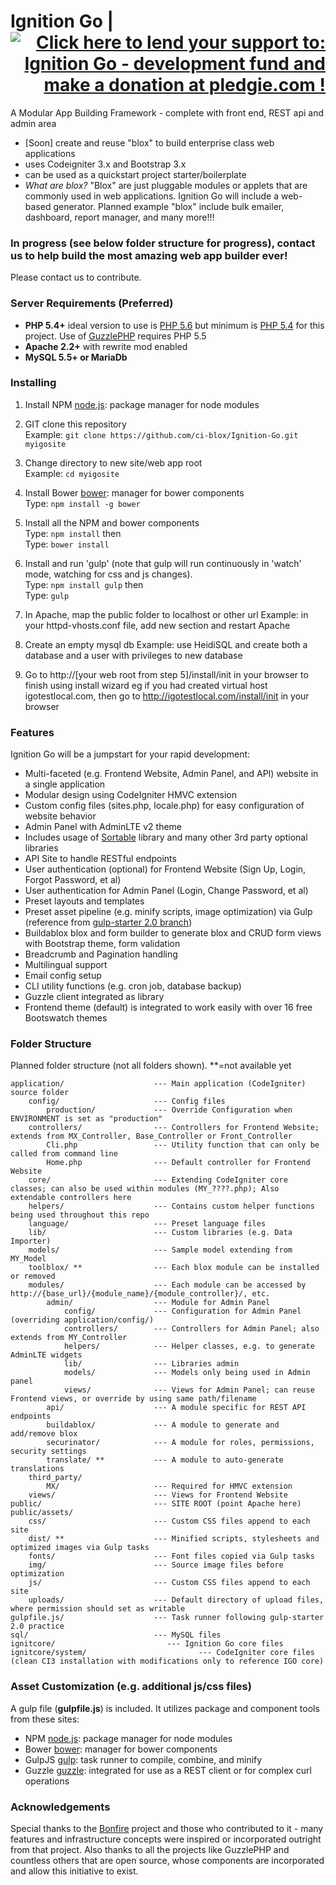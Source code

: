 # Ignition Go     | <a style="text-align:right" href='https://pledgie.com/campaigns/30957'><img alt='Click here to lend your support to: Ignition Go - development fund and make a donation at pledgie.com !' src='https://pledgie.com/campaigns/30957.png?skin_name=chrome' border='0' ></a>
A Modular App Building Framework - complete with front end, REST api and admin area
- [Soon] create and reuse "blox" to build enterprise class web applications
- uses Codeigniter 3.x and Bootstrap 3.x
- can be used as a quickstart project starter/boilerplate
- *What are blox?* "Blox" are just pluggable modules or applets that are commonly used in web applications. Ignition Go will include a web-based generator. Planned example "blox" include bulk emailer, dashboard, report manager, and many more!!!  

### In progress (see below folder structure for progress), contact us to help build the most amazing web app builder ever!  
Please contact us to contribute.

### Server Requirements (Preferred)

* **PHP 5.4+** ideal version to use is [PHP 5.6](http://php.net/manual/en/migration56.new-features.php) but minimum is [PHP 5.4](http://php.net/manual/en/migration54.new-features.php) for this project. Use of [GuzzlePHP](http://guzzlephp.com) requires PHP 5.5
* **Apache 2.2+** with rewrite mod enabled
* **MySQL 5.5+ or MariaDb**

### Installing
1. Install NPM [node.js](http://nodejs.org/): package manager for node modules

2. GIT clone this repository<br>
Example: ```git clone https://github.com/ci-blox/Ignition-Go.git myigosite```

3. Change directory to new site/web app root<br>
Example: ```cd myigosite```

4. Install Bower [bower](http://bower.io/): manager for bower components<br>
Type: ```npm install -g bower```

5. Install all the NPM and bower components<br>
Type: ```npm install``` then<br>
Type: ```bower install```

6. Install and run 'gulp' (note that gulp will run continuously in 'watch' mode, watching for css and js changes).<br>
Type: ```npm install gulp``` then<br>
Type: ```gulp```

7. In Apache, map the public folder to localhost or other url
Example: in your httpd-vhosts.conf file, add new <VirtualHost> section and restart Apache

8. Create an empty mysql db
Example: use HeidiSQL and create both a database and a user with privileges to new database 

9. Go to http://[your web root from step 5]/install/init in your browser to finish using install wizard 
eg if you had created virtual host igotestlocal.com, then go to http://igotestlocal.com/install/init in your browser

### Features

Ignition Go will be a jumpstart for your rapid development:
* Multi-faceted (e.g. Frontend Website, Admin Panel, and API) website in a single application
* Modular design using CodeIgniter HMVC extension
* Custom config files (sites.php, locale.php) for easy configuration of website behavior
* Admin Panel with AdminLTE v2 theme
* Includes usage of [Sortable](http://rubaxa.github.io/Sortable/) library and many other 3rd party optional libraries
* API Site to handle RESTful endpoints
* User authentication (optional) for Frontend Website (Sign Up, Login, Forgot Password, et al)
* User authentication for Admin Panel (Login, Change Password, et al)
* Preset layouts and templates
* Preset asset pipeline (e.g. minify scripts, image optimization) via Gulp (reference from [gulp-starter 2.0 branch](https://github.com/greypants/gulp-starter/tree/2.0))
* Buildablox blox and form builder to generate blox and CRUD form views with Bootstrap theme, form validation
* Breadcrumb and Pagination handling
* Multilingual support
* Email config setup
* CLI utility functions (e.g. cron job, database backup)
* Guzzle client integrated as library
* Frontend theme (default) is integrated to work easily with over 16 free Bootswatch themes


### Folder Structure

Planned folder structure (not all folders shown). **=not available yet

```
application/                    --- Main application (CodeIgniter) source folder
    config/                     --- Config files
        production/             --- Override Configuration when ENVIRONMENT is set as "production"
    controllers/                --- Controllers for Frontend Website; extends from MX_Controller, Base_Controller or Front_Controller
        Cli.php                 --- Utility function that can only be called from command line
        Home.php                --- Default controller for Frontend Website        
    core/                       --- Extending CodeIgniter core classes; can also be used within modules (MY_????.php); Also extendable controllers here
    helpers/                    --- Contains custom helper functions being used throughout this repo
    language/                   --- Preset language files
    lib/                        --- Custom libraries (e.g. Data Importer)
    models/                     --- Sample model extending from MY_Model
    toolblox/ **                --- Each blox module can be installed or removed
    modules/                    --- Each module can be accessed by http://{base_url}/{module_name}/{module_controller}/, etc.
        admin/                  --- Module for Admin Panel
            config/             --- Configuration for Admin Panel (overriding application/config/)
            controllers/        --- Controllers for Admin Panel; also extends from MY_Controller
            helpers/            --- Helper classes, e.g. to generate AdminLTE widgets
            lib/                --- Libraries admin 
            models/             --- Models only being used in Admin panel
            views/              --- Views for Admin Panel; can reuse Frontend views, or override by using same path/filename
        api/                    --- A module specific for REST API endpoints
        buildablox/             --- A module to generate and add/remove blox
        securinator/            --- A module for roles, permissions, security settings
        translate/ **           --- A module to auto-generate translations
    third_party/
        MX/                     --- Required for HMVC extension
    views/                      --- Views for Frontend Website
public/                         --- SITE ROOT (point Apache here)
public/assets/
    css/                        --- Custom CSS files append to each site
    dist/ **                    --- Minified scripts, stylesheets and optimized images via Gulp tasks
    fonts/                      --- Font files copied via Gulp tasks
    img/                        --- Source image files before optimization
    js/                         --- Custom CSS files append to each site
    uploads/                    --- Default directory of upload files, where permission should set as writable
gulpfile.js/                    --- Task runner following gulp-starter 2.0 practice
sql/                            --- MySQL files
ignitcore/                         --- Ignition Go core files
ignitcore/system/                         --- CodeIgniter core files (clean CI3 installation with modifications only to reference IGO core)
```

### Asset Customization (e.g. additional js/css files)

A gulp file (**gulpfile.js**) is included. It utilizes package and component tools from these sites:
* NPM [node.js](http://nodejs.org/): package manager for node modules
* Bower [bower](http://bower.io/): manager for bower components 
* GulpJS [gulp](http://gulpjs.com/): task runner to compile, combine, and minify
* Guzzle [guzzle](http://guzzlephp.com/): integrated for use as a REST client or for complex curl operations

### Acknowledgements
Special thanks to the [Bonfire](http://cibonfire.com) project and those who contributed to it - many features and infrastructure concepts were inspired or incorporated outright from that project.  Also thanks to all the projects like GuzzlePHP and countless others that are open source, whose components are incorporated and allow this initiative to exist.

